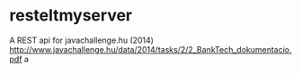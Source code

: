 resteltmyserver
===============

A REST api for javachallenge.hu (2014) http://www.javachallenge.hu/data/2014/tasks/2/2_BankTech_dokumentacio.pdf
a